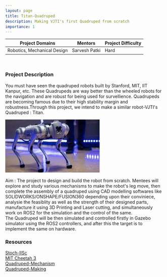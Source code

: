 ```yaml
---
layout: page
title: Titan-Quadruped
description: Making VJTI's first Quadruped from scratch
importance: 1
---
```


| Project Domains                                                 | Mentors                                    | Project Difficulty |
|-----------------------------------------------------------------|--------------------------------------------|--------------------|
| Robotics, Mechanical Design                                     | Sarvesh Patki                              | Hard               |

<br>

### Project Description
You must have seen the quadruped robots built by Stanford, MIT, IIT Kanpur, etc. These Quadrupeds are way better than the wheeled robots for the navigation and are robust for being used for survellience. Quadrupeds are becoming famous due to their high stability margin and robustness.Through this project, we intend to make a similar robot-VJTI's Quadruped : Titan.<br>

![Quadruped.jpeg](/assets/img/Titan.jpeg)

Aim : The project to design and build the robot from scratch. Mentees will explore and study various mechanisms to make the robot's leg move, then complete the assembly of a quadruped using CAD modelling softwares like SOLIDWORKS/ONSHAPE/FUSION360 depending upon their conviniece, analysie the feasiblity as well as the strength of their designed parts, manufacture it using 3D Printing and Laser cutting, and simultaneously work on ROS2 for the simulation and the control of the same. <br>
The Quadruped will be then simulated and controlled firstly in Gazebo simulator using the ROS2 controllers, and after this the target is to implement the same on hardware. 


### Resources
[Stoch-IISc](https://www.stochlab.com/papers/Design.pdf) <br>
[MIT Cheetah 3](https://dspace.mit.edu/bitstream/handle/1721.1/126619/IROS.pdf)<br>
[Quadruped-Mechanism](https://drive.google.com/file/d/1meapWwXyDHX0s2xRH_jG_Mez2rUnad7F/view)<br>
[Quadruped-Making](https://www.youtube.com/watch?v=SU3fmMUz9Zg)<br>